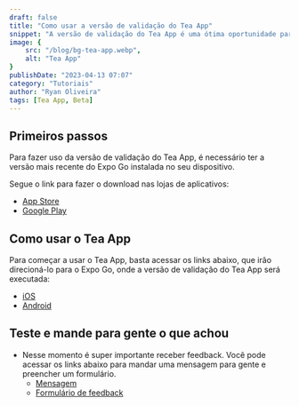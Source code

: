 ```yaml
---
draft: false
title: "Como usar a versão de validação do Tea App"
snippet: "A versão de validação do Tea App é uma ótima oportunidade para os usuários experimentarem as últimas funcionalidades do aplicativo antes do lançamento oficial. Para usar a versão de validação, é necessário seguir algumas etapas simples, incluindo a instalação do aplicativo e o cadastro para acesso à versão beta. Depois disso, você poderá testar as novas funcionalidades e fornecer feedback valioso para a equipe de desenvolvimento do Tea App."
image: {
    src: "/blog/bg-tea-app.webp",
    alt: "Tea App"
}
publishDate: "2023-04-13 07:07"
category: "Tutoriais"
author: "Ryan Oliveira"
tags: [Tea App, Beta]
---
```


## Primeiros passos

Para fazer uso da versão de validação do Tea App, é necessário ter a versão mais recente do Expo Go instalada no seu dispositivo.

Segue o link para fazer o download nas lojas de aplicativos:
- [App Store](https://apps.apple.com/br/app/expo-go/id982107779)
- [Google Play](https://play.google.com/store/apps/details?id=host.exp.exponent&hl=pt_BR&gl=US)

## Como usar o Tea App

Para começar a usar o Tea App, basta acessar os links abaixo, que irão direcioná-lo para o Expo Go, onde a versão de validação do Tea App será executada:

- [iOS](exp://u.expo.dev/update/9d5fb692-56ea-4dc0-ab70-6ca997a77781)
- [Android](exp://u.expo.dev/update/56a6cdb2-6007-4d94-a69c-ffa2d4de2f2e)

## Teste e mande para gente o que achou
- Nesse momento é super importante receber feedback. Você pode acessar os links abaixo para mandar uma mensagem para gente e preencher um formulário.
  - [Mensagem](https://tea-app.geta.omnicesupa.com/contact)
  - [Formulário de feedback](https://forms.gle/CvF46UHHLwNdtMzW6)
